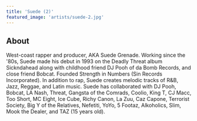 ```yaml
---
title: 'Suede (2)'
featured_image: 'artists/suede-2.jpg'
---
```


## About

West-coast rapper and producer, AKA Suede Grenade.  Working since the '80s, Suede made his debut in 1993 on the Deadly Threat album Sickndahead along with childhood friend DJ Pooh of da Bomb Records, and close friend Bobcat. Founded Strength in Numbers (Sin Records Incorporated).  In addition to rap, Suede creates melodic tracks of R&B, Jazz, Reggae, and Latin music.  Suede has collaborated with DJ Pooh, Bobcat, LA Nash, Threat, Gangsta of the Comrads, Coolio, King T, CJ Macc, Too Short, MC Eight, Ice Cube, Richy Canon, La Zuu, Caz Capone, Terrorist Society, Big Y of the Relatives, Nefetiti, YoYo, 5 Footaz, Alkoholics, Slim, Mook the Dealer, and TAZ (15 years old).
